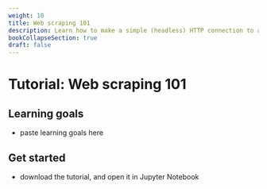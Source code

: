 ```yaml
---
weight: 10
title: Web scraping 101
description: Learn how to make a simple (headless) HTTP connection to a site, loop through multiple pages and parse content to a CSV file
bookCollapseSection: true
draft: false
---
```


# Tutorial: Web scraping 101

## Learning goals

- paste learning goals here

## Get started

- download the tutorial, and open it in Jupyter Notebook
